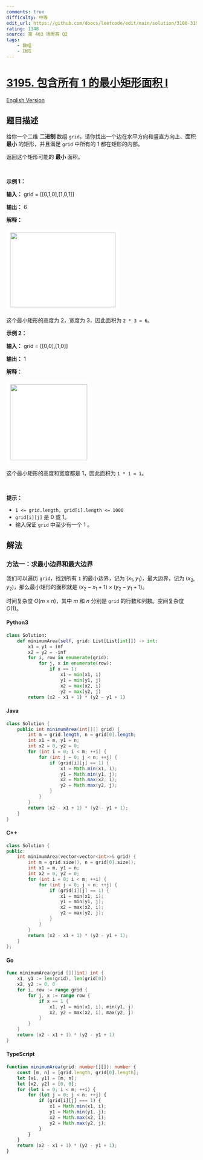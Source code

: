 ```yaml
---
comments: true
difficulty: 中等
edit_url: https://github.com/doocs/leetcode/edit/main/solution/3100-3199/3195.Find%20the%20Minimum%20Area%20to%20Cover%20All%20Ones%20I/README.md
rating: 1348
source: 第 403 场周赛 Q2
tags:
    - 数组
    - 矩阵
---
```


<!-- problem:start -->

# [3195. 包含所有 1 的最小矩形面积 I](https://leetcode.cn/problems/find-the-minimum-area-to-cover-all-ones-i)

[English Version](/solution/3100-3199/3195.Find%20the%20Minimum%20Area%20to%20Cover%20All%20Ones%20I/README_EN.md)

## 题目描述

<!-- description:start -->

<p>给你一个二维 <strong>二进制 </strong>数组 <code>grid</code>。请你找出一个边在水平方向和竖直方向上、面积 <strong>最小</strong> 的矩形，并且满足 <code>grid</code> 中所有的 1 都在矩形的内部。</p>

<p>返回这个矩形可能的 <strong>最小 </strong>面积。</p>

<p>&nbsp;</p>

<p><strong class="example">示例 1：</strong></p>

<div class="example-block">
<p><strong>输入：</strong> <span class="example-io">grid = [[0,1,0],[1,0,1]]</span></p>

<p><strong>输出：</strong> <span class="example-io">6</span></p>

<p><strong>解释：</strong></p>

<p><img alt="" src="https://fastly.jsdelivr.net/gh/doocs/leetcode@main/solution/3100-3199/3195.Find%20the%20Minimum%20Area%20to%20Cover%20All%20Ones%20I/images/examplerect0.png" style="padding: 10px; background: rgb(255, 255, 255); border-radius: 0.5rem; width: 279px; height: 198px;" /></p>

<p>这个最小矩形的高度为 2，宽度为 3，因此面积为 <code>2 * 3 = 6</code>。</p>
</div>

<p><strong class="example">示例 2：</strong></p>

<div class="example-block">
<p><strong>输入：</strong> <span class="example-io">grid = [[0,0],[1,0]]</span></p>

<p><strong>输出：</strong> <span class="example-io">1</span></p>

<p><strong>解释：</strong></p>

<p><img alt="" src="https://fastly.jsdelivr.net/gh/doocs/leetcode@main/solution/3100-3199/3195.Find%20the%20Minimum%20Area%20to%20Cover%20All%20Ones%20I/images/examplerect1.png" style="padding: 10px; background: rgb(255, 255, 255); border-radius: 0.5rem; width: 204px; height: 201px;" /></p>

<p>这个最小矩形的高度和宽度都是 1，因此面积为 <code>1 * 1 = 1</code>。</p>
</div>

<p>&nbsp;</p>

<p><strong>提示：</strong></p>

<ul>
	<li><code>1 &lt;= grid.length, grid[i].length &lt;= 1000</code></li>
	<li><code>grid[i][j]</code> 是 0 或 1。</li>
	<li>输入保证 <code>grid</code> 中至少有一个 1 。</li>
</ul>

<!-- description:end -->

## 解法

<!-- solution:start -->

### 方法一：求最小边界和最大边界

我们可以遍历 `grid`，找到所有 `1` 的最小边界，记为 $(x_1, y_1)$，最大边界，记为 $(x_2, y_2)$，那么最小矩形的面积就是 $(x_2 - x_1 + 1) \times (y_2 - y_1 + 1)$。

时间复杂度 $O(m \times n)$，其中 $m$ 和 $n$ 分别是 `grid` 的行数和列数。空间复杂度 $O(1)$。

<!-- tabs:start -->

#### Python3

```python
class Solution:
    def minimumArea(self, grid: List[List[int]]) -> int:
        x1 = y1 = inf
        x2 = y2 = -inf
        for i, row in enumerate(grid):
            for j, x in enumerate(row):
                if x == 1:
                    x1 = min(x1, i)
                    y1 = min(y1, j)
                    x2 = max(x2, i)
                    y2 = max(y2, j)
        return (x2 - x1 + 1) * (y2 - y1 + 1)
```

#### Java

```java
class Solution {
    public int minimumArea(int[][] grid) {
        int m = grid.length, n = grid[0].length;
        int x1 = m, y1 = n;
        int x2 = 0, y2 = 0;
        for (int i = 0; i < m; ++i) {
            for (int j = 0; j < n; ++j) {
                if (grid[i][j] == 1) {
                    x1 = Math.min(x1, i);
                    y1 = Math.min(y1, j);
                    x2 = Math.max(x2, i);
                    y2 = Math.max(y2, j);
                }
            }
        }
        return (x2 - x1 + 1) * (y2 - y1 + 1);
    }
}
```

#### C++

```cpp
class Solution {
public:
    int minimumArea(vector<vector<int>>& grid) {
        int m = grid.size(), n = grid[0].size();
        int x1 = m, y1 = n;
        int x2 = 0, y2 = 0;
        for (int i = 0; i < m; ++i) {
            for (int j = 0; j < n; ++j) {
                if (grid[i][j] == 1) {
                    x1 = min(x1, i);
                    y1 = min(y1, j);
                    x2 = max(x2, i);
                    y2 = max(y2, j);
                }
            }
        }
        return (x2 - x1 + 1) * (y2 - y1 + 1);
    }
};
```

#### Go

```go
func minimumArea(grid [][]int) int {
	x1, y1 := len(grid), len(grid[0])
	x2, y2 := 0, 0
	for i, row := range grid {
		for j, x := range row {
			if x == 1 {
				x1, y1 = min(x1, i), min(y1, j)
				x2, y2 = max(x2, i), max(y2, j)
			}
		}
	}
	return (x2 - x1 + 1) * (y2 - y1 + 1)
}
```

#### TypeScript

```ts
function minimumArea(grid: number[][]): number {
    const [m, n] = [grid.length, grid[0].length];
    let [x1, y1] = [m, n];
    let [x2, y2] = [0, 0];
    for (let i = 0; i < m; ++i) {
        for (let j = 0; j < n; ++j) {
            if (grid[i][j] === 1) {
                x1 = Math.min(x1, i);
                y1 = Math.min(y1, j);
                x2 = Math.max(x2, i);
                y2 = Math.max(y2, j);
            }
        }
    }
    return (x2 - x1 + 1) * (y2 - y1 + 1);
}
```

<!-- tabs:end -->

<!-- solution:end -->

<!-- problem:end -->

